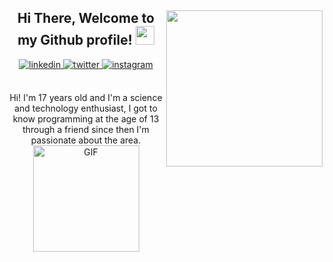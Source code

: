 <div align="center">

<img align=right width=250 src="https://lh3.googleusercontent.com/KohrEjgRs-Qht3e6X0AgvsoRzORh_pY88GlEU79trpdMEv_oAlKisEsQ0hY_CcFs4hTfsC6o_RXuRcWcuRbhlkn-goimlgxrSNYtEyvzyLIbcS2jiplFeaey2aYcpT5kQ5RYfjIZf_6ChoRx3aC_nbji9xnTe38-bNJRFOHvmIg3FWEPxDZgm0h3DaoVCdg2LmOZ_IW7L7sPCSC8E5V1kMbdjGC2M0-zfSZM_uA-P3uK5lMbMIEoA9nTkPHo4JOes4TNsSwlFkr7ZWbZxhAqBI5cEx-JwwevActMKsoeC5qjhKAUpH2EHwJUkh2UAG1kwnMsJ0-Ro3aglMMcH5nax0kIAtOTou6ST9rBkhfoCbhyGj5YU0ltW3Ep-j-UYWpTRG8pOQesJnbAhxKzPaP6M28uoheHVW0MCNYzbe0NxMJC-sl00PXDMViOHO6ZLChsmFNehrzWrE2KiJjXowMX6ItY3NEyKvX5pWrT65MgBgCQ7E67pejlo7RRXIdH-LQS2oGpM3G2U1dm1qWBz0O9lu_ih7CFNUxfmQakIkWkDxucUmebMxml7leaPb3K8peMFc9f7NjPvfg1PMNlFiFw5N4GDDZ_EWi8zaoqb-vvHoL0fdOkc7Db68X-9LCduz4jvIRwdxLCVr3_vnwCdF000ae1lsh5ihisdZhsXB6wL5VdOzOGL4Y3BweQeN_nJvVy7CWPRQJf6PCmMQyNsdHrmx0BJSIseVm0vnbm_ccrs-k6bYAu8fdF2l8nGU-Eh2s=s421-no?authuser=0"/>

<h2> Hi There, Welcome to my Github profile! <img src="https://github.
com/abdoachhoubi/abdoachhoubi/blob/main/gifs/Hi.gif" width="30"></h2>
<a href="https://wa.me/5512981734151" target="_blank">
<img src=https://img.shields.io/badge/WhatsApp-25D366?style=for-the-badge&logo=whatsapp&logoColor=white alt=linkedin style="margin-bottom: 5px;" />
</a>
<a href="mailto:brenocarvalho709@gmail.com" target="_blank">
<img src=https://img.shields.io/badge/Gmail-D14836?style=for-the-badge&logo=gmail&logoColor=white alt=twitter style="margin-bottom: 5px;" />
</a>
<a href="https://instagram.com/brenocarvalho709" target="_blank">
<img src=https://img.shields.io/badge/instagram-%ff5851db.svg?color=C13584&style=for-the-badge&logo=instagram&logoColor=white alt=instagram style="margin-bottom: 5px;" />
</a>
</a>
<br />
<br />

Hi! I'm 17 years old and I'm a science and technology enthusiast, I got to know programming at the age of 13 through a friend since then I'm passionate about the area.
<a href="https://open.spotify.com/user/3e1adp2opjzz9u3sk5kuix6yf">
<img alt="GIF" height="170px" src="https://media.giphy.com/media/J5B1Y8QZnzXXbLQIBu/giphy.gif" />
</a>
